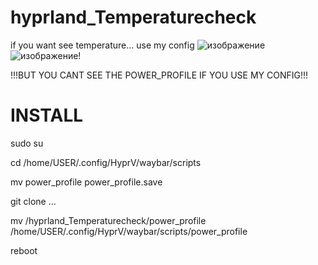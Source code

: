 # hyprland_Temperaturecheck
if you want see temperature... use my config
![изображение](https://github.com/lkopik/hyprland_Temperaturecheck/assets/81908442/663735a6-ac3f-4a5c-8f40-105b64b7e886)
![изображение](https://github.com/lkopik/hyprland_Temperaturecheck/assets/81908442/87462ee5-b442-4c89-b0eb-4fa103e7eb5e)!

!!!BUT YOU CANT SEE THE POWER_PROFILE IF YOU USE MY CONFIG!!!


# INSTALL

sudo su

cd /home/USER/.config/HyprV/waybar/scripts

mv power_profile power_profile.save

git clone ...

mv /hyprland_Temperaturecheck/power_profile /home/USER/.config/HyprV/waybar/scripts/power_profile

reboot
